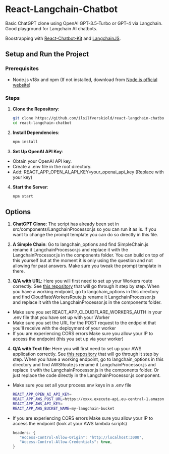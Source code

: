 # React-Langchain-Chatbot

Basic ChatGPT clone using OpenAI GPT-3.5-Turbo or GPT-4 via Langchain. Good playground for Langchain AI chatbots.

Boostrapping with [React-Chatbot-Kit](https://fredrikoseberg.github.io/react-chatbot-kit-docs/docs/getting-started) and [LangchainJS](https://js.langchain.com/docs/get_started/introduction).

## Setup and Run the Project

### Prerequisites

- Node.js v18x and npm (If not installed, download from [Node.js official website](https://nodejs.org/))

### Steps

1. **Clone the Repository**:
   
   ```bash
   git clone https://github.com/ilsilfverskiold/react-langchain-chatbot.git
   cd react-langchain-chatbot

3. **Install Dependencies**:
   
   ```bash
   npm install

4. **Set Up OpenAI API Key**:

- Obtain your OpenAI API key.
- Create a .env file in the root directory.
- Add: REACT_APP_OPEN_AI_API_KEY=your_openai_api_key (Replace with your key)

4. **Start the Server**:
   
   ```bash
   npm start

## Options

1. **ChatGPT Clone**: The script has already been set in src/components/LangchainProcessor.js so you can run it as is. If you want to change the prompt template you can do so directly in this file.

2. **A Simple Chain**: Go to langchain_options and find SimpleChain.js rename it LangchainProcessor.js and replace it with the LangchainProcessor.js in the components folder. You can build on top of this yourself but at the moment it is only using the question and not allowing for past answers. Make sure you tweak the prompt template in there.

3. **Q/A with URL**: Here you will first need to set up your Workers route correctly. See [this repository](https://github.com/ilsilfverskiold/cloudflare-workers-langchain) that will go through it step by step. When you have a working endpoint, go to langchain_options in this directory and find CloudflateWorkersRoute.js rename it LangchainProcessor.js and replace it with the LangchainProcessor.js in the components folder. 
- Make sure you set REACT_APP_CLOUDFLARE_WORKERS_AUTH in your .env file that you have set up with your Worker
- Make sure you set the URL for the POST request to the endpoint that you'll receive with the deployment of your worker
- If you are experiencing CORS errors Make sure you allow your IP to access the endpoint (this you set up via your worker)

4. **Q/A with Text file**: Here you will first need to set up your AWS application correctly. See [this repository](https://github.com/ilsilfverskiold/langchainjs-aws-service) that will go through it step by step. When you have a working endpoint, go to langchain_options in this directory and find AWSRoute.js rename it LangchainProcessor.js and replace it with the LangchainProcessor.js in the components folder. Or just replace the code directly in the LangchainProcessor.js component.
- Make sure you set all your process.env keys in a .env file

   ```bash
   REACT_APP_OPEN_AI_API_KEY=
   REACT_APP_AWS_POST_URL=https://xxxx.execute-api.eu-central-1.amazonaws.com/dev/question
   REACT_APP_AWS_API_KEY=
   REACT_APP_AWS_BUCKET_NAME=my-langchain-bucket

- If you are experiencing CORS errors Make sure you allow your IP to access the endpoint (look at your AWS lambda scripts)

   ```javascript
   headers: {
      "Access-Control-Allow-Origin": "http://localhost:3000",
      "Access-Control-Allow-Credentials": true,
   }

